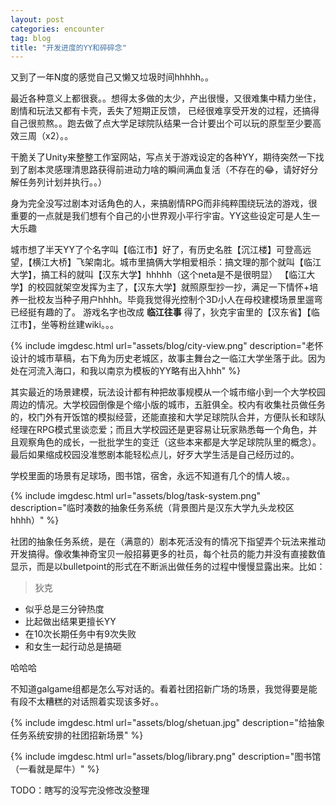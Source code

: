 ```yaml
---
layout: post
categories: encounter
tag: blog
title: "开发进度的YY和碎碎念"
---
```


又到了一年N度的感觉自己又懒又垃圾时间hhhhh。。

最近各种意义上都很衰。。想得太多做的太少，产出很慢，又很难集中精力坐住，剧情和玩法又都有卡壳，丢失了短期正反馈，
已经很难享受开发的过程，还搞得自己很煎熬。。跑去做了点大学足球院队结果一合计要出个可以玩的原型至少要高效三周（x2）。。

干脆关了Unity来整整工作室网站，写点关于游戏设定的各种YY，期待突然一下找到了剧本灵感理清思路获得前进动力啥的瞬间满血复活（不存在的😂，请好好分解任务列计划并执行。。）

<!--more-->

身为完全没写过剧本对话角色的人，来搞剧情RPG而非纯粹围绕玩法的游戏，很重要的一点就是我们想有个自己的小世界观小平行宇宙。YY这些设定可是人生一大乐趣

城市想了半天YY了个名字叫【临江市】好了，有历史名胜【沉江楼】可登高远望，【横江大桥】飞架南北。城市里搞俩大学相爱相杀：搞文理的那个就叫【临江大学】，搞工科的就叫【汉东大学】hhhhh（这个neta是不是很明显）
【临江大学】的校园就架空发挥为主了，【汉东大学】就照原型抄一抄，满足一下情怀+培养一批校友当种子用户hhhh。毕竟我觉得光控制个3D小人在母校建模场景里遛弯已经挺有趣的了。
游戏名字也改成 **临江往事** 得了，狄克宇宙里的【汉东省】【临江市】，坐等粉丝建wiki。。。

{% include imgdesc.html url="assets/blog/city-view.png" description="老怀设计的城市草稿，右下角为历史老城区，故事主舞台之一临江大学坐落于此。因为处在河流入海口，和我以南京为模板的YY略有出入hhh" %}

其实最近的场景建模，玩法设计都有种把故事规模从一个城市缩小到一个大学校园周边的情况。大学校园倒像是个缩小版的城市，五脏俱全。校内有收集社员做任务的，校门外有开饭馆的模拟经营，还能直接和大学足球院队合并，方便队长和球队经理在RPG模式里谈恋爱；而且大学校园还是更容易让玩家熟悉每一个角色，并且观察角色的成长，一批批学生的变迁（这些本来都是大学足球院队里的概念）。最后如果缩成校园没准憋剧本能轻松点儿，好歹大学生活是自己经历过的。

学校里面的场景有足球场，图书馆，宿舍，永远不知道有几个的情人坡。。

{% include imgdesc.html url="assets/blog/task-system.png" description="临时凑数的抽象任务系统（背景图片是汉东大学九头龙校区hhhh）" %}

社团的抽象任务系统，是在（满意的）剧本死活没有的情况下指望弄个玩法来推动开发搞得。像收集神奇宝贝一般招募更多的社员，每个社员的能力并没有直接数值显示，而是以bulletpoint的形式在不断派出做任务的过程中慢慢显露出来。比如：

> 狄克
  * 似乎总是三分钟热度
  * 比起做出结果更擅长YY
  * 在10次长期任务中有9次失败
  * 和女生一起行动总是搞砸


哈哈哈

不知道galgame组都是怎么写对话的。看着社团招新广场的场景，我觉得要是能有段不太糟糕的对话照着实现该多好。。

{% include imgdesc.html url="assets/blog/shetuan.jpg" description="给抽象任务系统安排的社团招新场景" %}

{% include imgdesc.html url="assets/blog/library.png" description="图书馆（一看就是犀牛）" %}


TODO：瞎写的没写完没修改没整理


